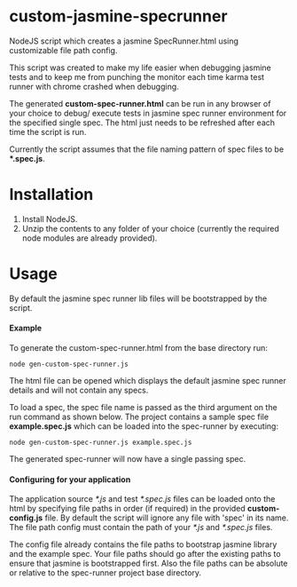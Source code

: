 # custom-jasmine-specrunner
NodeJS script which creates a jasmine SpecRunner.html using customizable file path config.

This script was created to make my life easier when debugging jasmine tests and to keep me from punching the monitor each time karma test runner with chrome crashed when debugging.

The generated **custom-spec-runner.html** can be run in any browser of your choice to debug/ execute tests in jasmine spec runner environment for the specified single spec. The html just needs to be refreshed after each time the script is run.

Currently the script assumes that the file naming pattern of spec files to be __*.spec.js__.

# Installation
1. Install NodeJS.
2. Unzip the contents to any folder of your choice (currently the required node modules are already provided).

# Usage
By default the jasmine spec runner lib files will be bootstrapped by the script.

#### Example
To generate the custom-spec-runner.html from the base directory run: 
```
node gen-custom-spec-runner.js
```
The html file can be opened which displays the default jasmine spec runner details and will not contain any specs.

To load a spec, the spec file name is passed as the third argument on the run command as shown below. The project contains a sample spec file **example.spec.js** which can be loaded into the spec-runner by executing: 
```
node gen-custom-spec-runner.js example.spec.js
```
The generated spec-runner will now have a single passing spec.

#### Configuring for your application
The application source _*.js_ and test _*.spec.js_ files can be loaded onto the html by specifying file paths in order (if required) in the provided **custom-config.js** file. By default the script will ignore any file with 'spec' in its name. The file path config must contain the path of your _*.js_ and _*.spec.js_ files. 

The config file already contains the file paths to bootstrap jasmine library and the example spec. Your file paths should go after the existing paths to ensure that jasmine is bootstrapped first. Also the file paths can be absolute or relative to the spec-runner project base directory.
